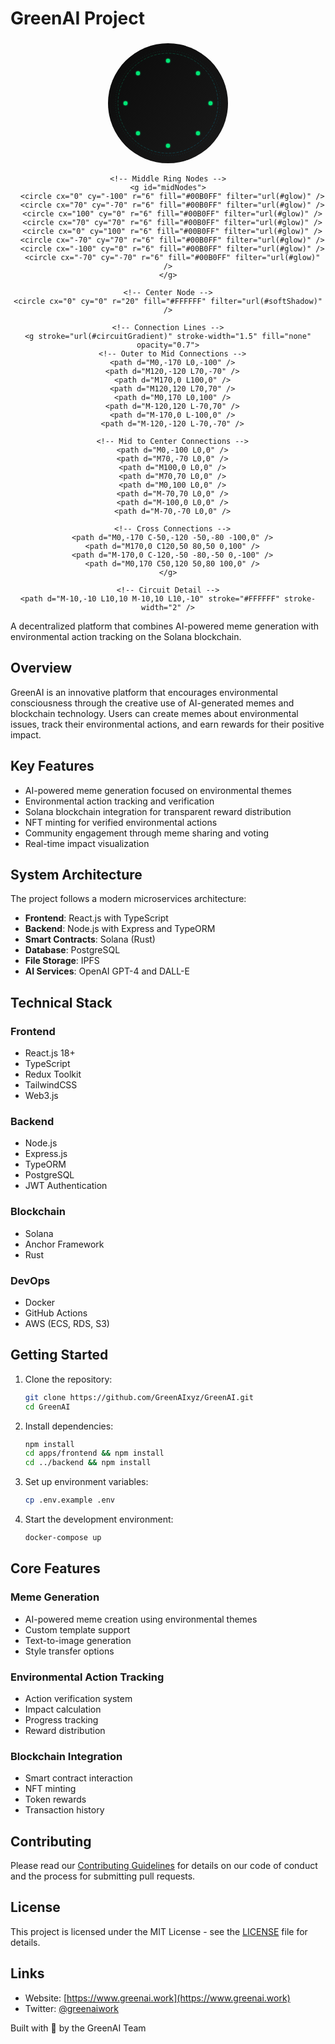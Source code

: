 # GreenAI Project

<div align="center">
<svg xmlns="http://www.w3.org/2000/svg" viewBox="0 0 500 500" width="200" height="200">
  <!-- Definitions -->
  <defs>
    <linearGradient id="bgGradient" x1="0%" y1="0%" x2="100%" y2="100%">
      <stop offset="0%" style="stop-color:#0a0a0a" />
      <stop offset="100%" style="stop-color:#1a1a1a" />
    </linearGradient>
    <linearGradient id="circuitGradient" x1="0%" y1="0%" x2="100%" y2="100%">
      <stop offset="0%" style="stop-color:#00E676" />
      <stop offset="100%" style="stop-color:#00B0FF" />
    </linearGradient>
    <filter id="glow" x="-20%" y="-20%" width="140%" height="140%">
      <feGaussianBlur stdDeviation="3" result="blur" />
      <feComposite in="SourceGraphic" in2="blur" operator="over" />
    </filter>
    <filter id="softShadow">
      <feDropShadow dx="0" dy="0" stdDeviation="8" flood-color="#00E676" flood-opacity="0.3"/>
    </filter>
  </defs>
  
  <!-- Main Background -->
  <circle cx="250" cy="250" r="240" fill="url(#bgGradient)" />
  
  <!-- Tech Circuit Ring -->
  <g transform="translate(250, 250)">
    <circle cx="0" cy="0" r="210" fill="none" stroke="url(#circuitGradient)" stroke-width="2" 
            stroke-dasharray="1,8" opacity="0.5" />
    <circle cx="0" cy="0" r="220" fill="none" stroke="url(#circuitGradient)" stroke-width="1" 
            stroke-dasharray="1,15" opacity="0.3" />
    <circle cx="0" cy="0" r="200" fill="none" stroke="url(#circuitGradient)" stroke-width="1.5" 
            stroke-dasharray="10,5" opacity="0.4" />
  </g>
  
  <!-- Neural Network Elements -->
  <g transform="translate(250, 250)">
    <!-- Outer Ring Nodes -->
    <g id="outerNodes">
      <circle cx="0" cy="-170" r="8" fill="#00E676" filter="url(#glow)" />
      <circle cx="120" cy="-120" r="8" fill="#00E676" filter="url(#glow)" />
      <circle cx="170" cy="0" r="8" fill="#00E676" filter="url(#glow)" />
      <circle cx="120" cy="120" r="8" fill="#00E676" filter="url(#glow)" />
      <circle cx="0" cy="170" r="8" fill="#00E676" filter="url(#glow)" />
      <circle cx="-120" cy="120" r="8" fill="#00E676" filter="url(#glow)" />
      <circle cx="-170" cy="0" r="8" fill="#00E676" filter="url(#glow)" />
      <circle cx="-120" cy="-120" r="8" fill="#00E676" filter="url(#glow)" />
    </g>
    
    <!-- Middle Ring Nodes -->
    <g id="midNodes">
      <circle cx="0" cy="-100" r="6" fill="#00B0FF" filter="url(#glow)" />
      <circle cx="70" cy="-70" r="6" fill="#00B0FF" filter="url(#glow)" />
      <circle cx="100" cy="0" r="6" fill="#00B0FF" filter="url(#glow)" />
      <circle cx="70" cy="70" r="6" fill="#00B0FF" filter="url(#glow)" />
      <circle cx="0" cy="100" r="6" fill="#00B0FF" filter="url(#glow)" />
      <circle cx="-70" cy="70" r="6" fill="#00B0FF" filter="url(#glow)" />
      <circle cx="-100" cy="0" r="6" fill="#00B0FF" filter="url(#glow)" />
      <circle cx="-70" cy="-70" r="6" fill="#00B0FF" filter="url(#glow)" />
    </g>
    
    <!-- Center Node -->
    <circle cx="0" cy="0" r="20" fill="#FFFFFF" filter="url(#softShadow)" />
    
    <!-- Connection Lines -->
    <g stroke="url(#circuitGradient)" stroke-width="1.5" fill="none" opacity="0.7">
      <!-- Outer to Mid Connections -->
      <path d="M0,-170 L0,-100" />
      <path d="M120,-120 L70,-70" />
      <path d="M170,0 L100,0" />
      <path d="M120,120 L70,70" />
      <path d="M0,170 L0,100" />
      <path d="M-120,120 L-70,70" />
      <path d="M-170,0 L-100,0" />
      <path d="M-120,-120 L-70,-70" />
      
      <!-- Mid to Center Connections -->
      <path d="M0,-100 L0,0" />
      <path d="M70,-70 L0,0" />
      <path d="M100,0 L0,0" />
      <path d="M70,70 L0,0" />
      <path d="M0,100 L0,0" />
      <path d="M-70,70 L0,0" />
      <path d="M-100,0 L0,0" />
      <path d="M-70,-70 L0,0" />
      
      <!-- Cross Connections -->
      <path d="M0,-170 C-50,-120 -50,-80 -100,0" />
      <path d="M170,0 C120,50 80,50 0,100" />
      <path d="M-170,0 C-120,-50 -80,-50 0,-100" />
      <path d="M0,170 C50,120 50,80 100,0" />
    </g>
  </g>
  
  <!-- Animated Data Flow (Static in SVG) -->
  <g opacity="0.8">
    <circle cx="250" cy="80" r="4" fill="#FFFFFF" />
    <circle cx="370" cy="130" r="4" fill="#FFFFFF" />
    <circle cx="420" cy="250" r="4" fill="#FFFFFF" />
    <circle cx="370" cy="370" r="4" fill="#FFFFFF" />
    <circle cx="250" cy="420" r="4" fill="#FFFFFF" />
    <circle cx="130" cy="370" r="4" fill="#FFFFFF" />
    <circle cx="80" cy="250" r="4" fill="#FFFFFF" />
    <circle cx="130" cy="130" r="4" fill="#FFFFFF" />
  </g>
  
  <!-- Center Element -->
  <g transform="translate(250, 250)">
    <!-- Leaf-AI Fusion Symbol -->
    <path d="M0,-15 C20,0 20,0 0,15 C-20,0 -20,0 0,-15 Z" fill="#00E676" />
    <path d="M-15,0 C0,-20 0,-20 15,0 C0,20 0,20 -15,0 Z" fill="#00B0FF" />
    
    <!-- Circuit Detail -->
    <path d="M-10,-10 L10,10 M-10,10 L10,-10" stroke="#FFFFFF" stroke-width="2" />
  </g>
</svg>
</div>

A decentralized platform that combines AI-powered meme generation with environmental action tracking on the Solana blockchain.

## Overview

GreenAI is an innovative platform that encourages environmental consciousness through the creative use of AI-generated memes and blockchain technology. Users can create memes about environmental issues, track their environmental actions, and earn rewards for their positive impact.

## Key Features

- AI-powered meme generation focused on environmental themes
- Environmental action tracking and verification
- Solana blockchain integration for transparent reward distribution
- NFT minting for verified environmental actions
- Community engagement through meme sharing and voting
- Real-time impact visualization

## System Architecture

The project follows a modern microservices architecture:

- **Frontend**: React.js with TypeScript
- **Backend**: Node.js with Express and TypeORM
- **Smart Contracts**: Solana (Rust)
- **Database**: PostgreSQL
- **File Storage**: IPFS
- **AI Services**: OpenAI GPT-4 and DALL-E

## Technical Stack

### Frontend
- React.js 18+
- TypeScript
- Redux Toolkit
- TailwindCSS
- Web3.js

### Backend
- Node.js
- Express.js
- TypeORM
- PostgreSQL
- JWT Authentication

### Blockchain
- Solana
- Anchor Framework
- Rust

### DevOps
- Docker
- GitHub Actions
- AWS (ECS, RDS, S3)

## Getting Started

1. Clone the repository:
   ```bash
   git clone https://github.com/GreenAIxyz/GreenAI.git
   cd GreenAI
   ```

2. Install dependencies:
   ```bash
   npm install
   cd apps/frontend && npm install
   cd ../backend && npm install
   ```

3. Set up environment variables:
   ```bash
   cp .env.example .env
   ```

4. Start the development environment:
   ```bash
   docker-compose up
   ```

## Core Features

### Meme Generation
- AI-powered meme creation using environmental themes
- Custom template support
- Text-to-image generation
- Style transfer options

### Environmental Action Tracking
- Action verification system
- Impact calculation
- Progress tracking
- Reward distribution

### Blockchain Integration
- Smart contract interaction
- NFT minting
- Token rewards
- Transaction history

## Contributing

Please read our [Contributing Guidelines](CONTRIBUTING.md) for details on our code of conduct and the process for submitting pull requests.

## License

This project is licensed under the MIT License - see the [LICENSE](LICENSE) file for details.

## Links

- Website: [https://www.greenai.work](https://www.greenai.work)
- Twitter: [@greenaiwork](https://x.com/greenaiwork)

Built with 💚 by the GreenAI Team 